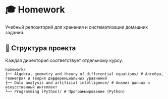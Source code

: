 # 🎓 Homework
Учебный репозиторий для хранения и систематизации домашних заданий.
##  📂 Структура проекта
Каждая директория соответствует отдельному курсу.
```
homework/
├── Algebra, geometry and theory of differential equations/ # Алгебра, геометрия и теория дифференциальных уравнений
├── Data analysis and artificial intelligence/ # Анализ данных и искусственный интеллект
└── Programming (Python)/ # Программирование (Python)
```
